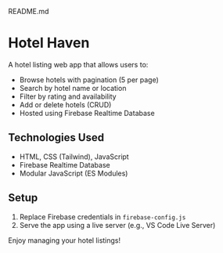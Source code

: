 README.md

# Hotel Haven
A hotel listing web app that allows users to:

- Browse hotels with pagination (5 per page)
- Search by hotel name or location
- Filter by rating and availability
- Add or delete hotels (CRUD)
- Hosted using Firebase Realtime Database

## Technologies Used
- HTML, CSS (Tailwind), JavaScript
- Firebase Realtime Database
- Modular JavaScript (ES Modules)

## Setup
1. Replace Firebase credentials in `firebase-config.js`
2. Serve the app using a live server (e.g., VS Code Live Server)

Enjoy managing your hotel listings!

